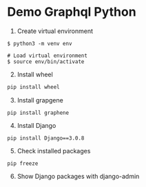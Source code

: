 # Demo Graphql Python


1. Create virtual environment
```
$ python3 -m venv env

# Load virtual environment
$ source env/bin/activate

```
2. Install wheel 
```bash
pip install wheel
```
3. Install grapgene
```
pip install graphene
```
4. Install Django
```
pip install Django==3.0.8
```
5. Check installed packages 
```
pip freeze
```
6. Show Django packages with django-admin 
